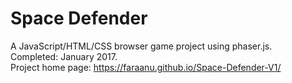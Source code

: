 # Space Defender
A JavaScript/HTML/CSS browser game project using phaser.js.  
Completed: January 2017.  
Project home page: https://faraanu.github.io/Space-Defender-V1/
